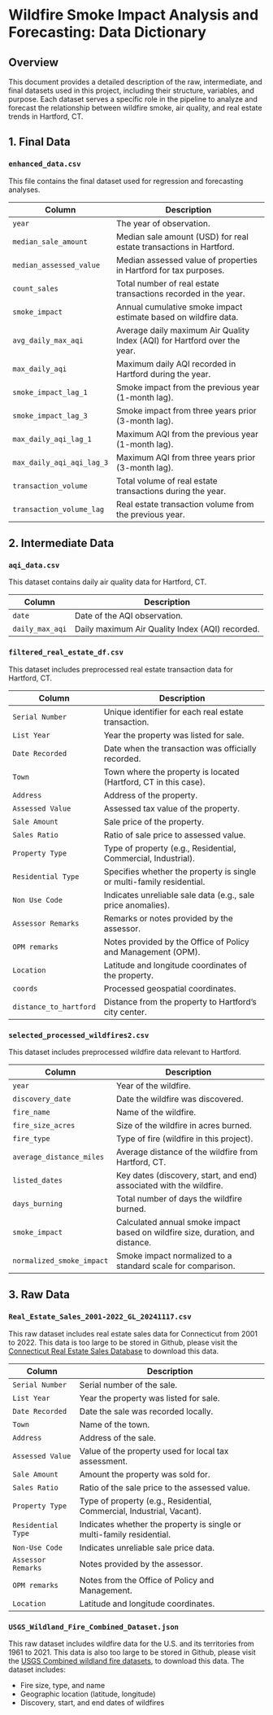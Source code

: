 # Wildfire Smoke Impact Analysis and Forecasting: Data Dictionary

## **Overview**
This document provides a detailed description of the raw, intermediate, and final datasets used in this project, including their structure, variables, and purpose. Each dataset serves a specific role in the pipeline to analyze and forecast the relationship between wildfire smoke, air quality, and real estate trends in Hartford, CT.

## **1. Final Data**
### `enhanced_data.csv`
This file contains the final dataset used for regression and forecasting analyses.

| **Column**               | **Description**                                                                 |
|---------------------------|---------------------------------------------------------------------------------|
| `year`                   | The year of observation.                                                       |
| `median_sale_amount`     | Median sale amount (USD) for real estate transactions in Hartford.              |
| `median_assessed_value`  | Median assessed value of properties in Hartford for tax purposes.               |
| `count_sales`            | Total number of real estate transactions recorded in the year.                  |
| `smoke_impact`           | Annual cumulative smoke impact estimate based on wildfire data.                 |
| `avg_daily_max_aqi`      | Average daily maximum Air Quality Index (AQI) for Hartford over the year.       |
| `max_daily_aqi`          | Maximum daily AQI recorded in Hartford during the year.                         |
| `smoke_impact_lag_1`     | Smoke impact from the previous year (1-month lag).                               |
| `smoke_impact_lag_3`     | Smoke impact from three years prior (3-month lag).                               |
| `max_daily_aqi_lag_1`    | Maximum AQI from the previous year (1-month lag).                                |
| `max_daily_aqi_aqi_lag_3`| Maximum AQI from three years prior (3-month lag).                                |
| `transaction_volume`     | Total volume of real estate transactions during the year.                       |
| `transaction_volume_lag` | Real estate transaction volume from the previous year.                          |

## **2. Intermediate Data**
### `aqi_data.csv`
This dataset contains daily air quality data for Hartford, CT.

| **Column**     | **Description**                                      |
|-----------------|------------------------------------------------------|
| `date`         | Date of the AQI observation.                         |
| `daily_max_aqi`| Daily maximum Air Quality Index (AQI) recorded.       |

### `filtered_real_estate_df.csv`
This dataset includes preprocessed real estate transaction data for Hartford, CT.

| **Column**          | **Description**                                                                 |
|----------------------|---------------------------------------------------------------------------------|
| `Serial Number`      | Unique identifier for each real estate transaction.                            |
| `List Year`          | Year the property was listed for sale.                                         |
| `Date Recorded`      | Date when the transaction was officially recorded.                             |
| `Town`               | Town where the property is located (Hartford, CT in this case).                |
| `Address`            | Address of the property.                                                       |
| `Assessed Value`     | Assessed tax value of the property.                                            |
| `Sale Amount`        | Sale price of the property.                                                    |
| `Sales Ratio`        | Ratio of sale price to assessed value.                                          |
| `Property Type`      | Type of property (e.g., Residential, Commercial, Industrial).                  |
| `Residential Type`   | Specifies whether the property is single or multi-family residential.          |
| `Non Use Code`       | Indicates unreliable sale data (e.g., sale price anomalies).                   |
| `Assessor Remarks`   | Remarks or notes provided by the assessor.                                     |
| `OPM remarks`        | Notes provided by the Office of Policy and Management (OPM).                  |
| `Location`           | Latitude and longitude coordinates of the property.                           |
| `coords`             | Processed geospatial coordinates.                                              |
| `distance_to_hartford`| Distance from the property to Hartford’s city center.                         |

### `selected_processed_wildfires2.csv`
This dataset includes preprocessed wildfire data relevant to Hartford.

| **Column**              | **Description**                                                                 |
|--------------------------|---------------------------------------------------------------------------------|
| `year`                  | Year of the wildfire.                                                          |
| `discovery_date`        | Date the wildfire was discovered.                                              |
| `fire_name`             | Name of the wildfire.                                                          |
| `fire_size_acres`       | Size of the wildfire in acres burned.                                          |
| `fire_type`             | Type of fire (wildfire in this project).                                       |
| `average_distance_miles`| Average distance of the wildfire from Hartford, CT.                            |
| `listed_dates`          | Key dates (discovery, start, and end) associated with the wildfire.            |
| `days_burning`          | Total number of days the wildfire burned.                                      |
| `smoke_impact`          | Calculated annual smoke impact based on wildfire size, duration, and distance. |
| `normalized_smoke_impact`| Smoke impact normalized to a standard scale for comparison.                   |

## **3. Raw Data**
### `Real_Estate_Sales_2001-2022_GL_20241117.csv`
This raw dataset includes real estate sales data for Connecticut from 2001 to 2022. This data is too large to be stored in Github, please visit the [Connecticut Real Estate Sales Database](https://aqs.epa.gov/aqsweb/documents/data_api.html) to download this data.

| **Column**          | **Description**                                                                 |
|----------------------|---------------------------------------------------------------------------------|
| `Serial Number`      | Serial number of the sale.                                                     |
| `List Year`          | Year the property was listed for sale.                                         |
| `Date Recorded`      | Date the sale was recorded locally.                                            |
| `Town`               | Name of the town.                                                             |
| `Address`            | Address of the sale.                                                          |
| `Assessed Value`     | Value of the property used for local tax assessment.                          |
| `Sale Amount`        | Amount the property was sold for.                                              |
| `Sales Ratio`        | Ratio of the sale price to the assessed value.                                 |
| `Property Type`      | Type of property (e.g., Residential, Commercial, Industrial, Vacant).          |
| `Residential Type`   | Indicates whether the property is single or multi-family residential.          |
| `Non-Use Code`       | Indicates unreliable sale price data.                                          |
| `Assessor Remarks`   | Notes provided by the assessor.                                               |
| `OPM remarks`        | Notes from the Office of Policy and Management.                               |
| `Location`           | Latitude and longitude coordinates.                                           |


### `USGS_Wildland_Fire_Combined_Dataset.json`
This raw dataset includes wildfire data for the U.S. and its territories from 1961 to 2021. This data is also too large to be stored in Github, please visit the [USGS Combined wildland fire datasets](https://www.sciencebase.gov/catalog/item/61aa537dd34eb622f699df81), to download this data. The dataset includes:
- Fire size, type, and name
- Geographic location (latitude, longitude)
- Discovery, start, and end dates of wildfires
